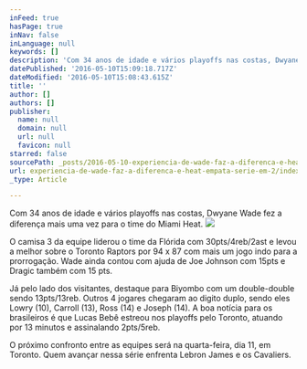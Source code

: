 ```yaml
---
inFeed: true
hasPage: true
inNav: false
inLanguage: null
keywords: []
description: 'Com 34 anos de idade e vários playoffs nas costas, Dwyane Wade fez a diferença mais uma vez para o time do Miami Heat.'
datePublished: '2016-05-10T15:09:18.717Z'
dateModified: '2016-05-10T15:08:43.615Z'
title: ''
author: []
authors: []
publisher:
  name: null
  domain: null
  url: null
  favicon: null
starred: false
sourcePath: _posts/2016-05-10-experiencia-de-wade-faz-a-diferenca-e-heat-empata-serie-em-2.md
url: experiencia-de-wade-faz-a-diferenca-e-heat-empata-serie-em-2/index.html
_type: Article

---
```

Com 34 anos de idade e vários playoffs nas costas, Dwyane Wade fez a diferença mais uma vez para o time do Miami Heat.
![](https://the-grid-user-content.s3-us-west-2.amazonaws.com/82708262-f9b3-4876-ac53-8c78712e2de3.png)

O camisa 3 da equipe liderou o time da Flórida com 30pts/4reb/2ast e levou a melhor sobre o Toronto Raptors por 94 x 87 com mais um jogo indo para a prorrogação. Wade ainda contou com ajuda de Joe Johnson com 15pts e Dragic também com 15 pts. 

Já pelo lado dos visitantes, destaque para Biyombo com um double-double sendo 13pts/13reb. Outros 4 jogares chegaram ao digito duplo, sendo eles Lowry (10), Carroll (13), Ross (14) e Joseph (14). A boa notícia para os brasileiros é que Lucas Bebê estreou nos playoffs pelo Toronto, atuando por 13 minutos e assinalando 2pts/5reb.

O próximo confronto entre as equipes será na quarta-feira, dia 11, em Toronto. Quem avançar nessa série enfrenta Lebron James e os Cavaliers.